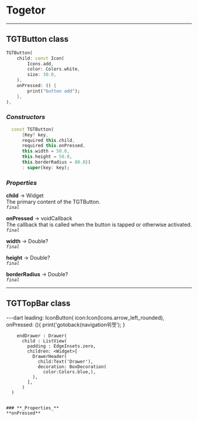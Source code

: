 # Togetor

---

## TGTButton class

```dart
TGTButton(
    child: const Icon(
        Icons.add,
        color: Colors.white,
        size: 30.0,
    ),
    onPressed: () {
        print("button add");
    },
),
```

### **_Constructors_**

```dart
  const TGTButton(
      {Key? key,
      required this.child,
      required this.onPressed,
      this.width = 50.0,
      this.height = 50.0,
      this.borderRadius = 80.0})
      : super(key: key);
```

### **_Properties_**

**child** → Widget  
The primary content of the TGTButton.  
_`final`_

**onPressed** → voidCallback  
The callback that is called when the button is tapped or otherwise activated.  
_`final`_

**width** → Double?  
_`final`_

**height** → Double?  
_`final`_

**borderRadius** → Double?  
_`final`_

---

## TGTTopBar class

---dart 
        leading: IconButton(
            icon:Icon(Icons.arrow_left_rounded),
            onPressed: (){
              print('gotoback(navigation위젯');
            }
            
        endDrawer : Drawer(
          child : ListView(
            padding : EdgeInsets.zero,
            children: <Widget>[
              DrawerHeader(
                child:Text('Drawer'),
                decoration: BoxDecoration(
                  color:Colors.blue,),
              ),
            ],
          )
      )
```

### **_Properties_**
**onPressed**

